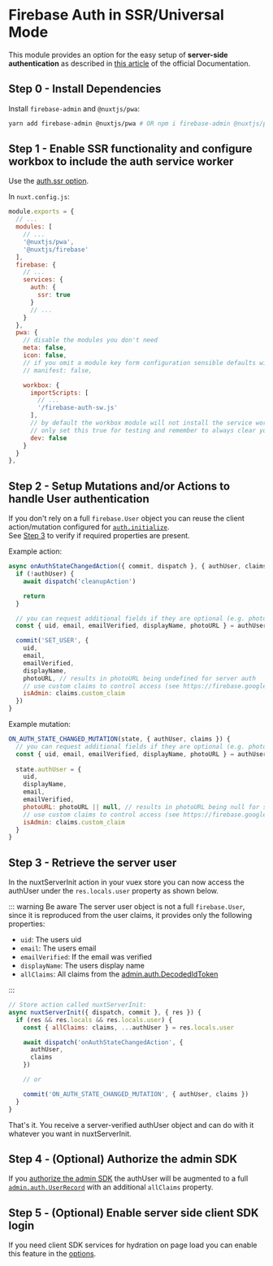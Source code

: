 # Firebase Auth in SSR/Universal Mode

This module provides an option for the easy setup of **server-side authentication** as described in [this article](https://firebase.google.com/docs/auth/web/service-worker-sessions) of the official Documentation.

## Step 0 - Install Dependencies

Install `firebase-admin` and `@nuxtjs/pwa`:

```bash
yarn add firebase-admin @nuxtjs/pwa # OR npm i firebase-admin @nuxtjs/pwa
```

## Step 1 - Enable SSR functionality and configure workbox to include the auth service worker

Use the [auth.ssr option](/guide/options/#ssr).

In `nuxt.config.js`:

```js
module.exports = {
  // ...
  modules: [
    // ...
    '@nuxtjs/pwa',
    '@nuxtjs/firebase'
  ],
  firebase: {
    // ...
    services: {
      auth: {
        ssr: true
      }
      // ...
    }
  },
  pwa: {
    // disable the modules you don't need
    meta: false,
    icon: false,
    // if you omit a module key form configuration sensible defaults will be applied
    // manifest: false,

    workbox: {
      importScripts: [
        // ...
        '/firebase-auth-sw.js'
      ],
      // by default the workbox module will not install the service worker in dev environment to avoid conflicts with HMR
      // only set this true for testing and remember to always clear your browser cache in development
      dev: false
    }
  }
},
```

## Step 2 - Setup Mutations and/or Actions to handle User authentication

If you don't rely on a full `firebase.User` object you can reuse the client action/mutation configured for [`auth.initialize`](/guide/options/#initialize).  
See [Step 3](#step-3-retrieve-the-server-user) to verify if required properties are present.

Example action:

```js
async onAuthStateChangedAction({ commit, dispatch }, { authUser, claims }) {
  if (!authUser) {
    await dispatch('cleanupAction')

    return
  }

  // you can request additional fields if they are optional (e.g. photoURL)
  const { uid, email, emailVerified, displayName, photoURL } = authUser

  commit('SET_USER', {
    uid,
    email,
    emailVerified,
    displayName,
    photoURL, // results in photoURL being undefined for server auth
    // use custom claims to control access (see https://firebase.google.com/docs/auth/admin/custom-claims)
    isAdmin: claims.custom_claim
  })
}
```

Example mutation:

```js
ON_AUTH_STATE_CHANGED_MUTATION(state, { authUser, claims }) {
  // you can request additional fields if they are optional (e.g. photoURL)
  const { uid, email, emailVerified, displayName, photoURL } = authUser
  
  state.authUser = {
    uid,
    displayName,
    email,
    emailVerified,
    photoURL: photoURL || null, // results in photoURL being null for server auth
    // use custom claims to control access (see https://firebase.google.com/docs/auth/admin/custom-claims)
    isAdmin: claims.custom_claim
  }
}
```

## Step 3 - Retrieve the server user

In the nuxtServerInit action in your vuex store you can now access the authUser under the `res.locals.user` property as shown below.  

::: warning Be aware
The server user object is not a full `firebase.User`, since it is reproduced from the user claims, it provides only the following properties:

- `uid`: The users uid
- `email`: The users email
- `emailVerified`: If the email was verified
- `displayName`: The users display name
- `allClaims`: All claims from the [admin.auth.DecodedIdToken](https://firebase.google.com/docs/reference/admin/node/admin.auth.DecodedIdToken)

:::

```js
// Store action called nuxtServerInit:
async nuxtServerInit({ dispatch, commit }, { res }) {
  if (res && res.locals && res.locals.user) {
    const { allClaims: claims, ...authUser } = res.locals.user

    await dispatch('onAuthStateChangedAction', {
      authUser,
      claims
    })

    // or

    commit('ON_AUTH_STATE_CHANGED_MUTATION', { authUser, claims })
  }
}
```

That's it. You receive a server-verified authUser object and can do with it whatever you want in nuxtServerInit.

## Step 4 - (Optional) Authorize the admin SDK

If you [authorize the admin SDK](/guide/options/#firebase-admin-authorization) the authUser will be augmented to a full [`admin.auth.UserRecord`](https://firebase.google.com/docs/reference/admin/node/admin.auth.UserRecord) with an additional `allClaims` property.

## Step 5 - (Optional) Enable server side client SDK login

<Badge text="EXPERIMENTAL" type="error"/>

If you need client SDK services for hydration on page load you can enable this feature in the [options](/guide/options/#server-side-firebase-client-sdk-login).
